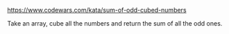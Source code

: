https://www.codewars.com/kata/sum-of-odd-cubed-numbers

Take an array, cube all the numbers and return the sum of all the odd ones.
